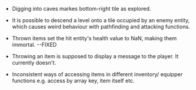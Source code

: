 - Digging into caves markes bottom-right tile as explored.

- It is possible to descend a level onto a tile occupied by an enemy entity, which
    causes weird behaviour with pathfinding and attacking functions.

- Thrown items set the hit entity's health value to NaN, making them immortal. --FIXED

- Throwing an item is supposed to display a message to the player.  It currently doesn't.

- Inconsistent ways of accessing items in different inventory/ equipper functions
  e.g. access by array key, item itself etc.
